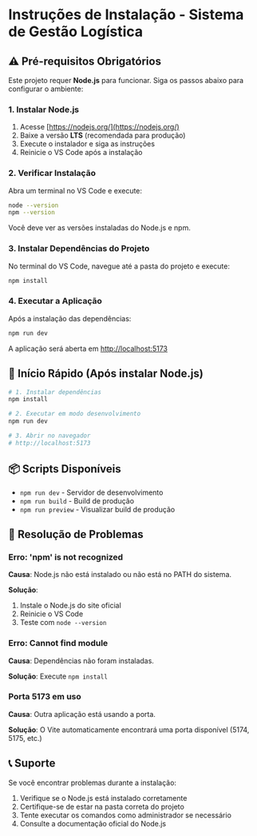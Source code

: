 # Instruções de Instalação - Sistema de Gestão Logística

## ⚠️ Pré-requisitos Obrigatórios

Este projeto requer **Node.js** para funcionar. Siga os passos abaixo para configurar o ambiente:

### 1. Instalar Node.js

1. Acesse [https://nodejs.org/](https://nodejs.org/)
2. Baixe a versão **LTS** (recomendada para produção)
3. Execute o instalador e siga as instruções
4. Reinicie o VS Code após a instalação

### 2. Verificar Instalação

Abra um terminal no VS Code e execute:

```bash
node --version
npm --version
```

Você deve ver as versões instaladas do Node.js e npm.

### 3. Instalar Dependências do Projeto

No terminal do VS Code, navegue até a pasta do projeto e execute:

```bash
npm install
```

### 4. Executar a Aplicação

Após a instalação das dependências:

```bash
npm run dev
```

A aplicação será aberta em [http://localhost:5173](http://localhost:5173)

## 🚀 Início Rápido (Após instalar Node.js)

```bash
# 1. Instalar dependências
npm install

# 2. Executar em modo desenvolvimento
npm run dev

# 3. Abrir no navegador
# http://localhost:5173
```

## 📦 Scripts Disponíveis

- `npm run dev` - Servidor de desenvolvimento
- `npm run build` - Build de produção
- `npm run preview` - Visualizar build de produção

## 🔧 Resolução de Problemas

### Erro: 'npm' is not recognized

**Causa**: Node.js não está instalado ou não está no PATH do sistema.

**Solução**: 
1. Instale o Node.js do site oficial
2. Reinicie o VS Code
3. Teste com `node --version`

### Erro: Cannot find module

**Causa**: Dependências não foram instaladas.

**Solução**: Execute `npm install`

### Porta 5173 em uso

**Causa**: Outra aplicação está usando a porta.

**Solução**: O Vite automaticamente encontrará uma porta disponível (5174, 5175, etc.)

## 📞 Suporte

Se você encontrar problemas durante a instalação:

1. Verifique se o Node.js está instalado corretamente
2. Certifique-se de estar na pasta correta do projeto
3. Tente executar os comandos como administrador se necessário
4. Consulte a documentação oficial do Node.js
